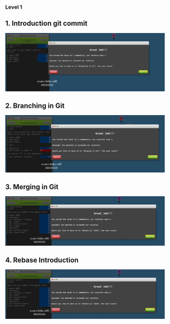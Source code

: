 ### Level 1

## 1. Introduction git commit
![alt text](image-2.png)
## 2. Branching in Git
![alt text](image-3.png)
## 3. Merging in Git
![alt text](image-4.png)
## 4. Rebase Introduction
![alt text](image-5.png)